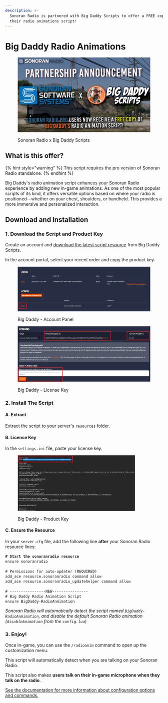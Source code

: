 ```yaml
---
description: >-
  Sonoran Radio is partnered with Big Daddy Scripts to offer a FREE copy of
  their radio animations script!
---
```


# Big Daddy Radio Animations

<figure><img src="../../.gitbook/assets/SONORAN X BIGPAPA2.png" alt=""><figcaption><p>Sonoran Radio x Big Daddy Scripts</p></figcaption></figure>

## What is this offer?

{% hint style="warning" %}
This script requires the pro version of Sonoran Radio standalone.
{% endhint %}

Big Daddy's radio animation script enhances your Sonoran Radio experience by adding new in-game animations. As one of the most popular scripts of its kind, it offers versatile options based on where your radio is positioned—whether on your chest, shoulders, or handheld. This provides a more immersive and personalized interaction.

## Download and Installation

### 1. Download the Script and Product Key

Create an account and [download the latest script resource](https://sonoran.link/bigdaddy) from Big Daddy Scripts.

In the account portal, select your recent order and copy the product key.

<div>

<figure><img src="../../.gitbook/assets/image (1) (1).png" alt=""><figcaption><p>Big Daddy - Account Panel</p></figcaption></figure>

 

<figure><img src="../../.gitbook/assets/image (9).png" alt=""><figcaption><p>Big Daddy - License Key</p></figcaption></figure>

</div>

### 2. Install The Script

#### A. Extract

Extract the script to your server's `resources` folder.

#### B. License Key

In the `settings.ini` file, paste your license key.

<figure><img src="../../.gitbook/assets/image (2) (1).png" alt="" width="375"><figcaption><p>Big Daddy - Product Key</p></figcaption></figure>

#### C. Ensure the Resource

In your `server.cfg` file, add the following line **after** your Sonoran Radio resource lines:

<pre><code><strong># Start the sonoranradio resource
</strong>ensure sonoranradio

# Permissions for auto-updater (REQUIRED)
add_ace resource.sonoranradio command allow
add_ace resource.sonoranradio_updatehelper command allow

# ----------------NEW----------------
# Big Daddy Radio Animation Script
ensure BigDaddy-RadioAnmimation
</code></pre>

_Sonoran Radio will automatically detect the script named `BigDaddy-RadioAnmimation`, and disable the default Sonoran Radio animation (`disableAnimation` from the `config.lua`)_

### 3. Enjoy!

Once in-game, you can use the `/radioanim` command to open up the customization menu.

This script will automatically detect when you are talking on your Sonoran Radio.

This script also makes **users talk on their in-game microphone when they talk on the radio**.

[See the documentation for more information about configuration options and commands.](https://wiki.bigdaddyscripts.com/en/documentation/Radio-Animation)
